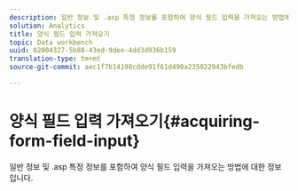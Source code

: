 ```yaml
---
description: 일반 정보 및 .asp 특정 정보를 포함하여 양식 필드 입력을 가져오는 방법에 대한 정보입니다.
solution: Analytics
title: 양식 필드 입력 가져오기
topic: Data workbench
uuid: 02004327-5b88-43ed-9dee-4dd3d936b159
translation-type: tm+mt
source-git-commit: aec1f7b14198cdde91f61d490a235022943bfedb

---
```



# 양식 필드 입력 가져오기{#acquiring-form-field-input}

일반 정보 및 .asp 특정 정보를 포함하여 양식 필드 입력을 가져오는 방법에 대한 정보입니다.

